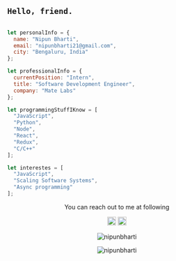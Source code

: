 <h2><code>Hello, friend.</code></h1>

```javascript

let personalInfo = {
  name: "Nipun Bharti",
  email: "nipunbharti21@gmail.com",
  city: "Bengaluru, India"
};

let professionalInfo = {
  currentPosition: "Intern",
  title: "Software Development Engineer",
  company: "Mate Labs"
};

let programmingStuffIKnow = [
  "JavaScript",
  "Python",
  "Node",
  "React",
  "Redux",
  "C/C++"
];

let interestes = [
  "JavaScript",
  "Scaling Software Systems",
  "Async programming"
];

```

<p align="center">You can reach out to me at following</p>

<p align="center">
  <a href="mailto:nipunbharti21@gmail.com"><img src="https://image.flaticon.com/icons/svg/725/725643.svg" alt="mail" height="20" width="20" /></a>
  <a href="https://linkedin.com/in/nipunbharti"><img src="https://cdn.jsdelivr.net/npm/simple-icons@3.0.1/icons/linkedin.svg" alt="linkedin" height="20" width="20" /></a>
</p>


<p align="center">
  <img src="https://github-readme-stats.vercel.app/api/top-langs/?username=nipunbharti&theme=buefy&layout=compact" alt="nipunbharti" />
</p>

<p align="center">
  <img src="https://github-readme-stats.vercel.app/api?username=nipunbharti&show_icons=true" alt="nipunbharti" />
</p>

